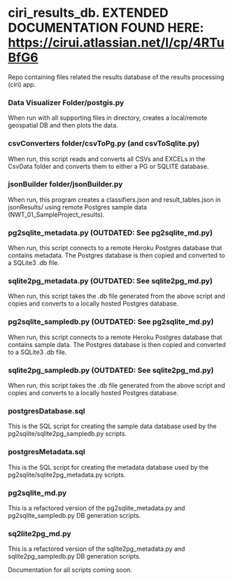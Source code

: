 # ciri_results_db. EXTENDED DOCUMENTATION FOUND HERE: https://cirui.atlassian.net/l/cp/4RTuBfG6
Repo containing files related the results database of the results processing (ciri) app.
### Data Visualizer Folder/postgis.py
When run with all supporting files in directory, creates a local/remote geospatial DB and then plots the data.
### csvConverters folder/csvToPg.py (and csvToSqlite.py)
When run, this script reads and converts all CSVs and EXCELs in the CsvData folder and converts them to either a PG or SQLITE database.
### jsonBuilder folder/jsonBuilder.py
When run, this program creates a classifiers.json and result_tables.json in jsonResults/ using remote Postgres sample data (NWT_01_SampleProject_results). 
### pg2sqlite_metadata.py (OUTDATED: See pg2sqlite_md.py)
When run, this script connects to a remote Heroku Postgres database that contains metadata. The Postgres database is then copied and converted to a SQLite3 .db file.
### sqlite2pg_metadata.py (OUTDATED: See sqlite2pg_md.py)
When run, this script takes the .db file generated from the above script and copies and converts to a locally hosted Postgres database.
### pg2sqlite_sampledb.py (OUTDATED: See pg2sqlite_md.py)
When run, this script connects to a remote Heroku Postgres database that contains sample data. The Postgres database is then copied and converted to a SQLite3 .db file.
### sqlite2pg_sampledb.py (OUTDATED: See sqlite2pg_md.py)
When run, this script takes the .db file generated from the above script and copies and converts to a locally hosted Postgres database.
### postgresDatabase.sql
This is the SQL script for creating the sample data database used by the pg2sqlite/sqlite2pg_sampledb.py scripts.
### postgresMetadata.sql
This is the SQL script for creating the metadata database used by the pg2sqlite/sqlite2pg_metadata.py scripts.
### pg2sqlite_md.py
This is a refactored version of the pg2sqlite_metadata.py and pg2sqlite_sampledb.py DB generation scripts.
### sq2lite2pg_md.py
This is a refactored version of the sqlite2pg_metadata.py and sqlite2pg_sampledb.py DB generation scripts.

Documentation for all scripts coming soon.
